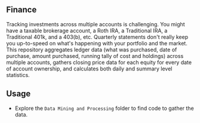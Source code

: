 

Finance
-----------------------

Tracking investments across multiple accounts is challenging. You might have a taxable brokerage account, a Roth IRA, a Traditional IRA, a Traditional 401k, and a 403(b), etc. Quarterly statements don't really keep you up-to-speed on what's happening with your portfolio and the market. This repository aggregates ledger data (what was purchased, date of purchase, amount purchased, running tally of cost and holdings) across multiple accounts, gathers closing price data for each equity for every date of account ownership, and calculates both daily and summary level statistics.


Usage
-----------------------

* Explore the `Data Mining and Processing` folder to find code to gather the data.

